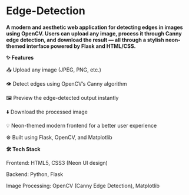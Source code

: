 # Edge-Detection

**A modern and aesthetic web application for detecting edges in images using OpenCV. Users can upload any image, process it through Canny edge detection, and download the result — all through a stylish neon-themed interface powered by Flask and HTML/CSS.**


**✨ Features**

📤 Upload any image (JPEG, PNG, etc.)

👁️ Detect edges using OpenCV’s Canny algorithm

🖼️ Preview the edge-detected output instantly

⬇️ Download the processed image

💡 Neon-themed modern frontend for a better user experience

⚙️ Built using Flask, OpenCV, and Matplotlib

**🛠 Tech Stack**

Frontend: HTML5, CSS3 (Neon UI design)

Backend: Python, Flask

Image Processing: OpenCV (Canny Edge Detection), Matplotlib

